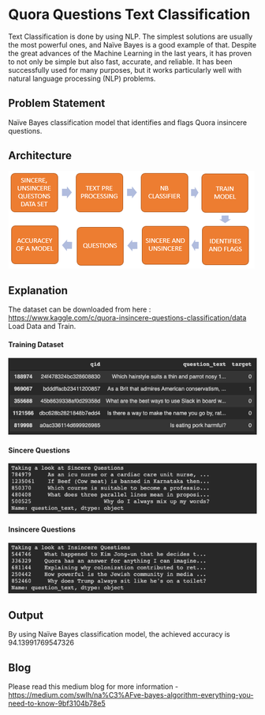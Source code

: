 # Quora Questions Text Classification 

Text Classification is done by using NLP. The simplest solutions are usually the most powerful ones, and Naïve Bayes is a good example of that. Despite the great advances of the Machine Learning in the last years, it has proven to not only be simple but also fast, accurate, and reliable. It has been successfully used for many purposes, but it works particularly well with natural language processing (NLP) problems.

## Problem Statement

Naïve Bayes classification model that identifies and flags Quora insincere questions.

## Architecture

<img src= "Images/Architecture.PNG">

## Explanation

The dataset can be downloaded from here : https://www.kaggle.com/c/quora-insincere-questions-classification/data
Load Data and Train.

#### Training Dataset

<img src= "Images/Train_data.png">

#### Sincere Questions

<img src= "Images/Sincere_Questions.png">

#### Insincere Questions

<img src= "Images/Insincere_Questions.png">

## Output

By using Naïve Bayes classification model, the achieved accuracy is 94.13991769547326

## Blog

Please read this medium blog for more information - https://medium.com/swlh/na%C3%AFve-bayes-algorithm-everything-you-need-to-know-9bf3104b78e5

